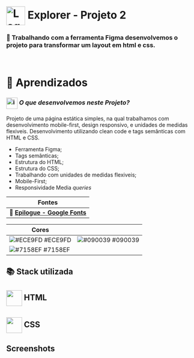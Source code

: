 # <img src="https://imgur.com/X4HdxWx.png"  width="50px" align="center" alt="Logo Explorer em formato de Hexagono Azul com detalhes azul claro"> Explorer - Projeto 2

### 📌 Trabalhando com a ferramenta Figma desenvolvemos o projeto para transformar um layout em html e css.

# <br>:book: Aprendizados

### <img src="https://imgur.com/VhTBbHg.png" alt="imagem de um notebook" align="center" width="30px"> _**O que desenvolvemos neste Projeto?**_

Projeto de uma página estática simples, na qual trabalhamos com desenvolvimento mobile-first, design responsivo, e unidades de medidas flexiveis. Desenvolvimento utilizando clean code e tags semânticas com HTML e CSS.

- Ferramenta Figma;
- Tags semânticas;
- Estrutura do HTML;
- Estrutura do CSS;
- Trabalhando com unidades de medidas flexiveis;
- Mobile-First;
- Responsividade Media *queries*

| **Fontes** |
| ----------------- | 
| 🔗 **[Epilogue - Google Fonts](https://fonts.google.com/specimen/Poppins?query=Poppins)** |
    

  | **Cores**               |                                                 |
| ----------------- | ---------------------------------------------------------------- |
| ![#ECE9FD](http://via.placeholder.com/12/ECE9FD?text=+) #ECE9FD       | ![#090039](http://via.placeholder.com/12/090039?text=+) #090039 |
| ![#7158EF](http://via.placeholder.com/12/7158EF?text=+) #7158EF       |  |


## 📚 Stack utilizada

## <img src="https://imgur.com/JvOmHZg.png" width="42px" align="center">  **HTML**
## <img src="https://imgur.com/dsdsHjr.png" width="42px" align="center">  **CSS**


## Screenshots

<img src="">
